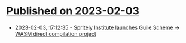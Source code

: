 # [Published on 2023-02-03](index.md)

* [2023-02-03, 17:12:35](https://lobste.rs/s/fmxp81/spritely_institute_launches_guile) - [Spritely Institute launches Guile Scheme -> WASM direct compilation project](https://spritely.institute/news/guile-on-web-assembly-project-underway.html)

